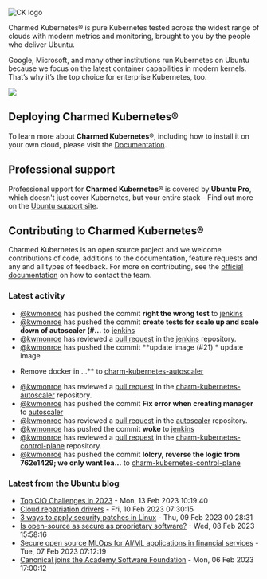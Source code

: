 ![CK logo](https://assets.ubuntu.com/v1/451d4cf4-Charmed+Kubernetes_RGB_onWhite_2022.svg)

Charmed Kubernetes® is pure Kubernetes tested across the widest range of clouds with modern metrics and monitoring, brought to you by the people who deliver Ubuntu.

Google, Microsoft, and many other institutions run Kubernetes on Ubuntu because we focus on the latest container capabilities in modern kernels. That’s why it’s the top choice for enterprise Kubernetes, too.

![](https://assets.ubuntu.com/v1/843c77b6-juju-at-a-glace.svg)

## Deploying Charmed Kubernetes®

To learn more about **Charmed Kubernetes**®, including how to install it on your own cloud, please visit the [Documentation][docs].

## Professional support

Professional upport for **Charmed Kubernetes**® is covered by **Ubuntu Pro**, which doesn't just cover Kubernetes, but your entire stack - Find out more on the [Ubuntu support site](https://ubuntu.com/support).

## Contributing to Charmed Kubernetes®

Charmed Kubernetes is an open source project and we welcome contributions of code, additions to the documentation, feature requests and any and all types of feedback. For more on contributing, see the [official documentation][get-in-touch] on how to contact the team.

<!-- LINKS -->
[docs]: https://ubuntu.com/kubernetes/docs
[get-in-touch]: https://ubuntu.com/kubernetes/docs/get-in-touch

### Latest activity

<!-- activity starts -->
 - [@kwmonroe](https://github.com/kwmonroe) has pushed the commit **right the wrong test** to [jenkins](https://github.com/charmed-kubernetes/jenkins)
 - [@kwmonroe](https://github.com/kwmonroe) has pushed the commit **create tests for scale up and scale down of autoscaler (#...** to [jenkins](https://github.com/charmed-kubernetes/jenkins)
 - [@kwmonroe](https://github.com/kwmonroe) has reviewed a [pull request](https://github.com/charmed-kubernetes/jenkins/pull/1200) in the [jenkins](https://github.com/charmed-kubernetes/jenkins) repository.
 - [@kwmonroe](https://github.com/kwmonroe) has pushed the commit **update image (#21)  * update image  * Remove docker in ...** to [charm-kubernetes-autoscaler](https://github.com/charmed-kubernetes/charm-kubernetes-autoscaler)
 - [@kwmonroe](https://github.com/kwmonroe) has reviewed a [pull request](https://github.com/charmed-kubernetes/charm-kubernetes-autoscaler/pull/21) in the [charm-kubernetes-autoscaler](https://github.com/charmed-kubernetes/charm-kubernetes-autoscaler) repository.
 - [@kwmonroe](https://github.com/kwmonroe) has pushed the commit **Fix error when creating manager** to [autoscaler](https://github.com/charmed-kubernetes/autoscaler)
 - [@kwmonroe](https://github.com/kwmonroe) has reviewed a [pull request](https://github.com/charmed-kubernetes/autoscaler/pull/11) in the [autoscaler](https://github.com/charmed-kubernetes/autoscaler) repository.
 - [@kwmonroe](https://github.com/kwmonroe) has pushed the commit **woke** to [jenkins](https://github.com/charmed-kubernetes/jenkins)
 - [@kwmonroe](https://github.com/kwmonroe) has reviewed a [pull request](https://github.com/charmed-kubernetes/charm-kubernetes-control-plane/pull/267) in the [charm-kubernetes-control-plane](https://github.com/charmed-kubernetes/charm-kubernetes-control-plane) repository.
 - [@kwmonroe](https://github.com/kwmonroe) has pushed the commit **lolcry, reverse the logic from 762e1429; we only want lea...** to [charm-kubernetes-control-plane](https://github.com/charmed-kubernetes/charm-kubernetes-control-plane)
<!-- activity ends -->

<!-- roadmap starts -->

<!-- roadmap ends -->

### Latest from the Ubuntu blog

<!-- blog starts -->
* [Top CIO Challenges in 2023](https://ubuntu.com//blog/top_cios_challenges_2023) - Mon, 13 Feb 2023 10:19:40 
* [Cloud repatriation drivers](https://ubuntu.com//blog/cloud-repatriation) - Fri, 10 Feb 2023 07:30:15 
* [3 ways to apply security patches in Linux](https://ubuntu.com//blog/3-ways-to-apply-security-patches-in-linux) - Thu, 09 Feb 2023 00:28:31 
* [Is open-source as secure as proprietary software?](https://ubuntu.com//blog/does-open-source-software-have-the-same-safety-as-proprietary-software) - Wed, 08 Feb 2023 15:58:16 
* [Secure open source MLOps for AI/ML applications in financial services](https://ubuntu.com//blog/secure-open-source-mlops-for-ai-ml-applications-in-financial-services) - Tue, 07 Feb 2023 07:12:19 
* [Canonical joins the Academy Software Foundation](https://ubuntu.com//blog/canonical-joins-the-academy-software-foundation) - Mon, 06 Feb 2023 17:00:12 
<!-- blog ends -->
